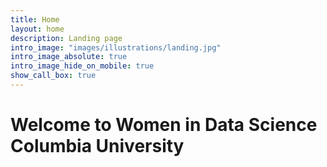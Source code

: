 ```yaml
---
title: Home
layout: home
description: Landing page
intro_image: "images/illustrations/landing.jpg"
intro_image_absolute: true
intro_image_hide_on_mobile: true
show_call_box: true
---
```


# Welcome to Women in Data Science Columbia University
